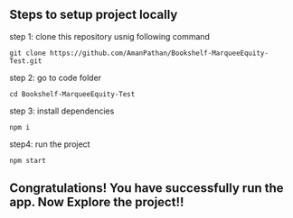 ## Steps to setup project locally

step 1: clone this repository usnig following command
```
git clone https://github.com/AmanPathan/Bookshelf-MarqueeEquity-Test.git
```

step 2: go to code folder
```
cd Bookshelf-MarqueeEquity-Test
```

step 3: install dependencies
```
npm i
```

step4: run the project
```
npm start
```

## Congratulations! You have successfully run the app. Now Explore the project!!
